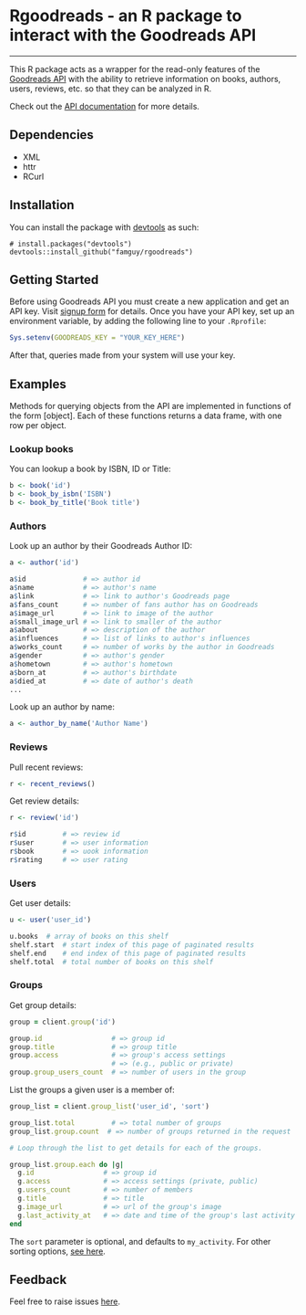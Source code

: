 # Rgoodreads - an R package to interact with the Goodreads API
----------------------------

This R package acts as a wrapper for the read-only features of the [Goodreads API](https://www.goodreads.com/api) with the ability to retrieve information on books, authors, users, reviews, etc. so that they can be analyzed in R. 

Check out the [API documentation](https://www.goodreads.com/api/documentation) for more details.

## Dependencies

- XML
- httr
- RCurl

## Installation

You can install the package with [devtools](https://github.com/hadley/devtools) as such: 

```{r}
# install.packages("devtools")
devtools::install_github("famguy/rgoodreads")
```

## Getting Started

Before using Goodreads API you must create a new application and get an API key. Visit [signup form](http://www.goodreads.com/api/keys) for details. Once you have your API key, set up an environment variable, by adding the following line to your `.Rprofile`:

```r
Sys.setenv(GOODREADS_KEY = "YOUR_KEY_HERE")
```

After that, queries made from your system will use your key.

## Examples

Methods for querying objects from the API are implemented in functions of the form [object]. Each of these functions returns a data frame, with one row per object.

### Lookup books

You can lookup a book by ISBN, ID or Title:

```r
b <- book('id')
b <- book_by_isbn('ISBN')
b <- book_by_title('Book title')
```

### Authors
 
Look up an author by their Goodreads Author ID:

```r
a <- author('id')

a$id              # => author id
a$name            # => author's name
a$link            # => link to author's Goodreads page
a$fans_count      # => number of fans author has on Goodreads
a$image_url       # => link to image of the author
a$small_image_url # => link to smaller of the author
a$about           # => description of the author
a$influences      # => list of links to author's influences
a$works_count     # => number of works by the author in Goodreads
a$gender          # => author's gender
a$hometown        # => author's hometown
a$born_at         # => author's birthdate
a$died_at         # => date of author's death
...
```

Look up an author by name:

```r
a <- author_by_name('Author Name')
```

### Reviews

Pull recent reviews:

```r
r <- recent_reviews()
```

Get review details:

```r
r <- review('id')

r$id         # => review id
r$user       # => user information
r$book       # => uook information
r$rating     # => user rating
```

### Users

Get user details:

```r
u <- user('user_id')

u.books  # array of books on this shelf
shelf.start  # start index of this page of paginated results
shelf.end    # end index of this page of paginated results
shelf.total  # total number of books on this shelf
```

### Groups

Get group details:

```ruby
group = client.group('id')

group.id                 # => group id
group.title              # => group title
group.access             # => group's access settings
                         # => (e.g., public or private)
group.group_users_count  # => number of users in the group
```

List the groups a given user is a member of:

```ruby
group_list = client.group_list('user_id', 'sort')

group_list.total         # => total number of groups
group_list.group.count  # => number of groups returned in the request

# Loop through the list to get details for each of the groups.

group_list.group.each do |g|
  g.id                 # => group id
  g.access             # => access settings (private, public)
  g.users_count        # => number of members
  g.title              # => title
  g.image_url          # => url of the group's image
  g.last_activity_at   # => date and time of the group's last activity
end
```

The `sort` parameter is optional, and defaults to `my_activity`. 
For other sorting options, [see here](http://www.goodreads.com/api#group.list).

## Feedback

Feel free to raise issues [here](http://github.com/famguy/rgoodreads/issues).
